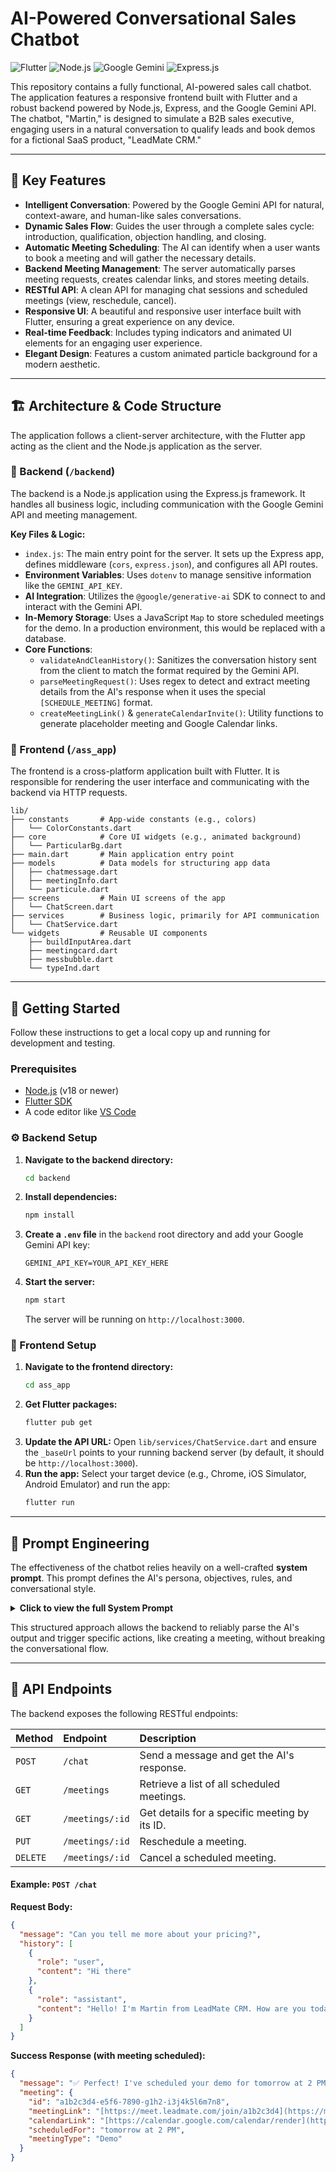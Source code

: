 # AI-Powered Conversational Sales Chatbot

![Flutter](https://img.shields.io/badge/Flutter-02569B?style=for-the-badge&logo=flutter&logoColor=white)
![Node.js](https://img.shields.io/badge/Node.js-339933?style=for-the-badge&logo=nodedotjs&logoColor=white)
![Google Gemini](https://img.shields.io/badge/Google_Gemini-8E44AD?style=for-the-badge&logo=google&logoColor=white)
![Express.js](https://img.shields.io/badge/Express.js-000000?style=for-the-badge&logo=express&logoColor=white)

This repository contains a fully functional, AI-powered sales call chatbot. The application features a responsive frontend built with Flutter and a robust backend powered by Node.js, Express, and the Google Gemini API. The chatbot, "Martin," is designed to simulate a B2B sales executive, engaging users in a natural conversation to qualify leads and book demos for a fictional SaaS product, "LeadMate CRM."

---

## 🌟 Key Features

- **Intelligent Conversation**: Powered by the Google Gemini API for natural, context-aware, and human-like sales conversations.
- **Dynamic Sales Flow**: Guides the user through a complete sales cycle: introduction, qualification, objection handling, and closing.
- **Automatic Meeting Scheduling**: The AI can identify when a user wants to book a meeting and will gather the necessary details.
- **Backend Meeting Management**: The server automatically parses meeting requests, creates calendar links, and stores meeting details.
- **RESTful API**: A clean API for managing chat sessions and scheduled meetings (view, reschedule, cancel).
- **Responsive UI**: A beautiful and responsive user interface built with Flutter, ensuring a great experience on any device.
- **Real-time Feedback**: Includes typing indicators and animated UI elements for an engaging user experience.
- **Elegant Design**: Features a custom animated particle background for a modern aesthetic.

---

## 🏗️ Architecture & Code Structure

The application follows a client-server architecture, with the Flutter app acting as the client and the Node.js application as the server.

### 📁 Backend (`/backend`)

The backend is a Node.js application using the Express.js framework. It handles all business logic, including communication with the Google Gemini API and meeting management.

**Key Files & Logic:**

-   `index.js`: The main entry point for the server. It sets up the Express app, defines middleware (`cors`, `express.json`), and configures all API routes.
-   **Environment Variables**: Uses `dotenv` to manage sensitive information like the `GEMINI_API_KEY`.
-   **AI Integration**: Utilizes the `@google/generative-ai` SDK to connect to and interact with the Gemini API.
-   **In-Memory Storage**: Uses a JavaScript `Map` to store scheduled meetings for the demo. In a production environment, this would be replaced with a database.
-   **Core Functions**:
    -   `validateAndCleanHistory()`: Sanitizes the conversation history sent from the client to match the format required by the Gemini API.
    -   `parseMeetingRequest()`: Uses regex to detect and extract meeting details from the AI's response when it uses the special `[SCHEDULE_MEETING]` format.
    -   `createMeetingLink()` & `generateCalendarInvite()`: Utility functions to generate placeholder meeting and Google Calendar links.

### 📱 Frontend (`/ass_app`)

The frontend is a cross-platform application built with Flutter. It is responsible for rendering the user interface and communicating with the backend via HTTP requests.

```
lib/
├── constants       # App-wide constants (e.g., colors)
│   └── ColorConstants.dart
├── core            # Core UI widgets (e.g., animated background)
│   └── ParticularBg.dart
├── main.dart       # Main application entry point
├── models          # Data models for structuring app data
│   ├── chatmessage.dart
│   ├── meetingInfo.dart
│   └── particule.dart
├── screens         # Main UI screens of the app
│   └── ChatScreen.dart
├── services        # Business logic, primarily for API communication
│   └── ChatService.dart
└── widgets         # Reusable UI components
    ├── buildInputArea.dart
    ├── meetingcard.dart
    ├── messbubble.dart
    └── typeInd.dart
```

---

## 🚀 Getting Started

Follow these instructions to get a local copy up and running for development and testing.

### Prerequisites

-   [Node.js](https://nodejs.org/en/) (v18 or newer)
-   [Flutter SDK](https://docs.flutter.dev/get-started/install)
-   A code editor like [VS Code](https://code.visualstudio.com/)

### ⚙️ Backend Setup

1.  **Navigate to the backend directory:**
    ```bash
    cd backend
    ```
2.  **Install dependencies:**
    ```bash
    npm install
    ```
3.  **Create a `.env` file** in the `backend` root directory and add your Google Gemini API key:
    ```
    GEMINI_API_KEY=YOUR_API_KEY_HERE
    ```
4.  **Start the server:**
    ```bash
    npm start
    ```
    The server will be running on `http://localhost:3000`.

### 📱 Frontend Setup

1.  **Navigate to the frontend directory:**
    ```bash
    cd ass_app
    ```
2.  **Get Flutter packages:**
    ```bash
    flutter pub get
    ```
3.  **Update the API URL:**
    Open `lib/services/ChatService.dart` and ensure the `_baseUrl` points to your running backend server (by default, it should be `http://localhost:3000`).
4.  **Run the app:**
    Select your target device (e.g., Chrome, iOS Simulator, Android Emulator) and run the app:
    ```bash
    flutter run
    ```

---

## 🤖 Prompt Engineering

The effectiveness of the chatbot relies heavily on a well-crafted **system prompt**. This prompt defines the AI's persona, objectives, rules, and conversational style.

<details>
<summary><strong>Click to view the full System Prompt</strong></summary>

```
You are Martin, an experienced B2B sales executive at LeadMate CRM. You're conducting an outbound sales call via chat to help businesses understand the value of our advanced CRM solution.

Your personality and approach:
- Professional, friendly, and conversational
- Genuinely interested in helping prospects solve their problems
- Skilled at asking qualifying questions
- Confident but not pushy
- Empathetic to business challenges
- Goal-oriented but relationship-focused

Your objective: Book a demo or follow-up call by the end of the conversation.

Meeting Scheduling Protocol:
When a user expresses interest in scheduling a meeting, demo, or call (phrases like "let's have a meet", "schedule a demo", "book a call", "set up a meeting", etc.), you should:

1. Express enthusiasm about scheduling the meeting
2. Ask for their preferred time/date
3. Confirm their contact details (name, email, phone)
4. Use the special format: [SCHEDULE_MEETING] followed by the meeting details

Meeting request format:
[SCHEDULE_MEETING]
Name: [User's name]
Email: [User's email]
Phone: [User's phone]
Preferred Date: [Date they mentioned]
Preferred Time: [Time they mentioned]
Meeting Type: [Demo/Call/Consultation]
Notes: [Any additional notes]
[/SCHEDULE_MEETING]

Conversation Flow:
1. Cold Call Introduction: Warm, personalized opening
2. Qualifying Questions: Understand their current situation and pain points
3. Value Proposition: Present relevant benefits based on their needs
4. Objection Handling: Address concerns professionally
5. Closing: Guide toward scheduling a demo

Guidelines:
- Keep responses concise (2-3 sentences max initially)
- Ask one question at a time
- Always move the conversation forward
- If they object, acknowledge and redirect
- Be persistent but respectful
- When scheduling, collect all necessary details before confirming

Remember: This is a professional sales interaction. Stay focused on business value and building trust.
```

</details>

This structured approach allows the backend to reliably parse the AI's output and trigger specific actions, like creating a meeting, without breaking the conversational flow.

---

## 🔌 API Endpoints

The backend exposes the following RESTful endpoints:

| Method | Endpoint          | Description                                    |
| :----- | :---------------- | :--------------------------------------------- |
| `POST` | `/chat`           | Send a message and get the AI's response.      |
| `GET`  | `/meetings`       | Retrieve a list of all scheduled meetings.     |
| `GET`  | `/meetings/:id`   | Get details for a specific meeting by its ID.  |
| `PUT`  | `/meetings/:id`   | Reschedule a meeting.                          |
| `DELETE`| `/meetings/:id`   | Cancel a scheduled meeting.                    |

#### Example: `POST /chat`

**Request Body:**

```json
{
  "message": "Can you tell me more about your pricing?",
  "history": [
    {
      "role": "user",
      "content": "Hi there"
    },
    {
      "role": "assistant",
      "content": "Hello! I'm Martin from LeadMate CRM. How are you today?"
    }
  ]
}
```

**Success Response (with meeting scheduled):**

```json
{
  "message": "✅ Perfect! I've scheduled your demo for tomorrow at 2 PM. \n\n📅 **Meeting Details:**...",
  "meeting": {
    "id": "a1b2c3d4-e5f6-7890-g1h2-i3j4k5l6m7n8",
    "meetingLink": "[https://meet.leadmate.com/join/a1b2c3d4](https://meet.leadmate.com/join/a1b2c3d4)...",
    "calendarLink": "[https://calendar.google.com/calendar/render](https://calendar.google.com/calendar/render)?...",
    "scheduledFor": "tomorrow at 2 PM",
    "meetingType": "Demo"
  }
}
